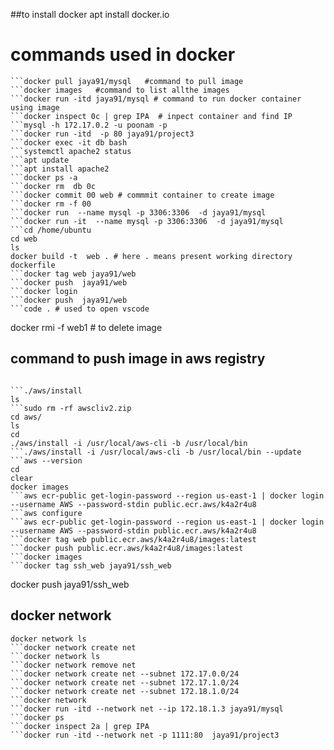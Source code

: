 ##to install docker 
apt install docker.io
# commands used in docker
```sudo mysql -p   #command to enter in mysql
```docker pull jaya91/mysql   #command to pull image
```docker images   #command to list allthe images
```docker run -itd jaya91/mysql # command to run docker container using image 
```docker inspect 0c | grep IPA  # inpect container and find IP
```mysql -h 172.17.0.2 -u poonam -p
```docker run -itd  -p 80 jaya91/project3
```docker exec -it db bash
```systemctl apache2 status
```apt update
```apt install apache2
```docker ps -a
```docker rm  db 0c
```docker commit 00 web # commmit container to create image
```docker rm -f 00
```docker run  --name mysql -p 3306:3306  -d jaya91/mysql
```docker run -it  --name mysql -p 3306:3306  -d jaya91/mysql
```cd /home/ubuntu
cd web
ls
docker build -t  web . # here . means present working directory dockerfile
```docker tag web jaya91/web
```docker push  jaya91/web
```docker login
```docker push  jaya91/web
```code . # used to open vscode 
```
docker rmi -f  web1 # to delete image
## command to push image in aws registry
```apt install unzip
```
```unzip awscliv2.zip
```./aws/install
ls
```sudo rm -rf awscliv2.zip
cd aws/
ls
cd
./aws/install -i /usr/local/aws-cli -b /usr/local/bin
```./aws/install -i /usr/local/aws-cli -b /usr/local/bin --update
```aws --version
cd
clear
docker images
```aws ecr-public get-login-password --region us-east-1 | docker login --username AWS --password-stdin public.ecr.aws/k4a2r4u8
```aws configure
```aws ecr-public get-login-password --region us-east-1 | docker login --username AWS --password-stdin public.ecr.aws/k4a2r4u8
```docker tag web public.ecr.aws/k4a2r4u8/images:latest
```docker push public.ecr.aws/k4a2r4u8/images:latest
```docker images
```docker tag ssh_web jaya91/ssh_web
```
docker push  jaya91/ssh_web
## docker network
```
docker network ls
```docker network create net
```docker network ls
```docker network remove net
```docker network create net --subnet 172.17.0.0/24
```docker network create net --subnet 172.17.1.0/24
```docker network create net --subnet 172.18.1.0/24
```docker network
```docker run -itd --network net --ip 172.18.1.3 jaya91/mysql
```docker ps
```docker inspect 2a | grep IPA
```docker run -itd --network net -p 1111:80  jaya91/project3


